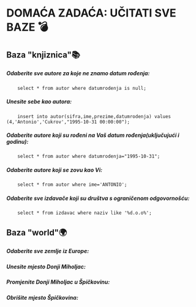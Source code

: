 # DOMAĆA ZADAĆA: UČITATI SVE BAZE :bomb:

## Baza "knjiznica":books:
##### Odaberite sve autore za koje ne znamo datum rođenja:
        select * from autor where datumrodenja is null;
##### Unesite sebe kao autora:
        insert into autor(sifra,ime,prezime,datumrodenja) values (4,'Antonio','Cukrov',"1995-10-31 00:00:00");
##### Odaberite autore koji su rođeni na Vaš datum rođenja(uključujući i godinu):
        select * from autor where datumrodenja="1995-10-31";
##### Odaberite autore koji se zovu kao Vi:
        select * from autor where ime='ANTONIO';
##### Odaberite sve izdavače koji su društva s ograničenom odgovornošću:
        select * from izdavac where naziv like '%d.o.o%';

## Baza "world":earth_africa:
##### Odaberite sve zemlje iz Europe:

##### Unesite mjesto Donji Miholjac:

##### Promjenite Donji Miholjac u Špičkovinu:

##### Obrišite mjesto Špičkovina:
